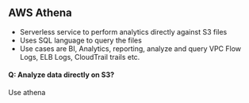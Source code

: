 AWS Athena
---

- Serverless service to perform analytics directly against S3 files
- Uses SQL language to query the files
- Use cases are BI, Analytics, reporting, analyze and query VPC Flow Logs, ELB Logs, CloudTrail trails etc.


#### Q: Analyze data directly on S3?
Use athena

